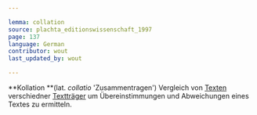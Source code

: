 ```yaml
---

lemma: collation
source: plachta_editionswissenschaft_1997
page: 137
language: German
contributor: wout
last_updated_by: wout

---
```


**Kollation **(lat. _collatio_ 'Zusammentragen') Vergleich von [Texten](text.html) verschiedner [Textträger](textCarrier.html) um Übereinstimmungen und Abweichungen eines Textes zu ermitteln.
